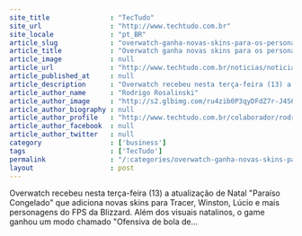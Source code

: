 ```yaml
---
site_title               : "TecTudo"
site_url                 : "http://www.techtudo.com.br"
site_locale              : "pt_BR"
article_slug             : "overwatch-ganha-novas-skins-para-os-personagens-e-modo-de-bola-de-neve"
article_title            : "Overwatch ganha novas skins para os personagens e modo de bola de neve"
article_image            : null
article_url              : "http://www.techtudo.com.br/noticias/noticia/2016/12/overwatch-ganha-novas-skins-para-os-personagens-e-modo-brigar-na-neve.html"
article_published_at     : null
article_description      : "Overwatch recebeu nesta terça-feira (13) a atualização de Natal 'Paraíso Congelado' que adiciona novas skins para Tracer, Winston, Lúcio e mais personagens do FPS da Blizzard. Além dos visuais natalinos, o game ganhou um modo chamado 'Ofensiva de bola de..."
article_author_name      : "Rodrigo Rosalinski"
article_author_image     : "http://s2.glbimg.com/ru4zib0P3qyDFdZ7r-J4S6btDZw=/30x30/s2.glbimg.com/_BiXLkKtcI2sJR-H8JjelIVzDao=/0x0:336x336/140x140/s.glbimg.com/po/tt2/f/original/2016/11/04/14906833_10211116175249193_6506449643078354732_n.jpg"
article_author_biography : null
article_author_profile   : "http://www.techtudo.com.br/colaborador/rodrigo-rosalinski.html"
article_author_facebook  : null
article_author_twitter   : null
category                 : ['business']
tags                     : ['TecTudo']
permalink                : "/:categories/overwatch-ganha-novas-skins-para-os-personagens-e-modo-de-bola-de-neve/"
layout                   : post
---
```


Overwatch recebeu nesta terça-feira (13) a atualização de Natal "Paraíso Congelado" que adiciona novas skins para Tracer, Winston, Lúcio e mais personagens do FPS da Blizzard. Além dos visuais natalinos, o game ganhou um modo chamado "Ofensiva de bola de...
